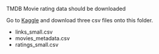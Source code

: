 TMDB Movie rating data should be downloaded  

Go to [Kaggle](https://www.kaggle.com/code/ibtesama/getting-started-with-a-movie-recommendation-system/data) and download three csv files onto this folder.

- links_small.csv
- movies_metadata.csv
- ratings_small.csv